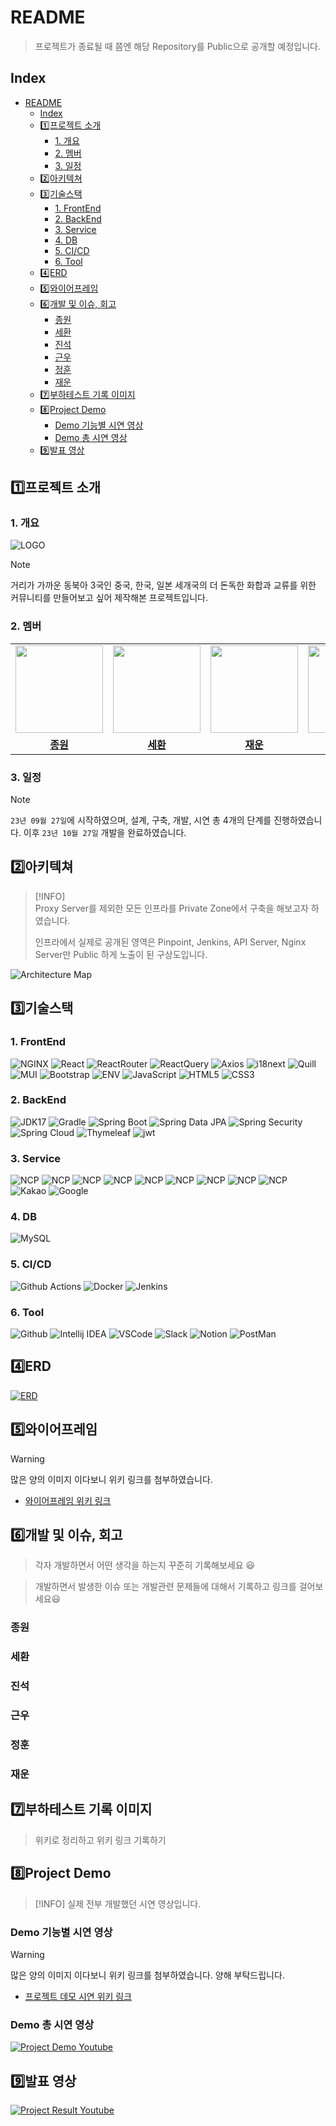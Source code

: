 # README

> 프로젝트가 종료될 때 쯤엔 해당 Repository를 Public으로 공개할 예정입니다.

## Index

- [README](#readme)
  - [Index](#index)
  - [1️⃣프로젝트 소개](#1️⃣프로젝트-소개)
    - [1. 개요](#1-개요)
    - [2. 멤버](#2-멤버)
    - [3. 일정](#3-일정)
  - [2️⃣아키텍쳐](#2️⃣아키텍쳐)
  - [3️⃣기술스택](#3️⃣기술스택)
    - [1. FrontEnd](#1-frontend)
    - [2. BackEnd](#2-backend)
    - [3. Service](#3-service)
    - [4. DB](#4-db)
    - [5. CI/CD](#5-cicd)
    - [6. Tool](#6-tool)
  - [4️⃣ERD](#4️⃣erd)
  - [5️⃣와이어프레임](#5️⃣와이어프레임)
  - [6️⃣개발 및 이슈, 회고](#6️⃣개발-및-이슈-회고)
    - [종원](#종원)
    - [세환](#세환)
    - [진석](#진석)
    - [근우](#근우)
    - [정훈](#정훈)
    - [재운](#재운)
  - [7️⃣부하테스트 기록 이미지](#7️⃣부하테스트-기록-이미지)
  - [8️⃣Project Demo](#8️⃣project-demo)
    - [Demo 기능별 시연 영상](#demo-기능별-시연-영상)
    - [Demo 총 시연 영상](#demo-총-시연-영상)
  - [9️⃣발표 영상](#9️⃣발표-영상)

## 1️⃣프로젝트 소개

### 1. 개요

![LOGO](https://github.com/hook-killer/.github/blob/main/profile/asset/Logo.png?raw=true)

> [!NOTE]  
> 거리가 가까운 동북아 3국인 중국, 한국, 일본 세개국의 더 돈독한 화합과 교류를 위한 커뮤니티를 만들어보고 싶어 제작해본 프로젝트입니다.

### 2. 멤버

<table>
 <tr>
    <td align="center"><a href="https://github.com/donsonioc2010"><img src="https://avatars.githubusercontent.com/donsonioc2010" width="140px;" alt=""></a></td>
    <td align="center"><a href="https://github.com/bongsh0112"><img src="https://avatars.githubusercontent.com/bongsh0112" width="140px;" alt=""></a></td>
    <td align="center"><a href="https://github.com/wooni89"><img src="https://avatars.githubusercontent.com/u/77907190?v=4" width="140px;" alt=""></a></td>
    <td align="center"><a href="https://github.com/lljh1992"><img src="https://avatars.githubusercontent.com/u/134458007?v=4" width="140px;" alt=""></a></td>
    <td align="center"><a href="https://github.com/kwchoi11"><img src="https://avatars.githubusercontent.com/u/131943335?v=4" width="140px;" alt=""></a></td>
    <td align="center"><a href="https://github.com/lgsok00"><img src="https://avatars.githubusercontent.com/u/80325051?v=4" width="140px;" alt=""></a></td>
  </tr>
  <tr>
    <td align="center"><a href="https://github.com/donsonioc2010"><b>종원</b></a></td>
    <td align="center"><a href="https://github.com/bongsh0112"><b>세환</b></a></td>
    <td align="center"><a href="https://github.com/wooni89"><b>재운</b></a></td>
    <td align="center"><a href="https://github.com/lljh1992"><b>정훈</b></a></td>
    <td align="center"><a href="https://github.com/kwchoi11"><b>근우</b></a></td>
    <td align="center"><a href="https://github.com/lgsok00"><b>진석</b></a></td>
  </tr>
</table>

### 3. 일정

> [!NOTE]
>
> `23년 09월 27일`에 시작하였으며, 설계, 구축, 개발, 시연 총 4개의 단계를 진행하였습니다.
> 이후 `23년 10월 27일` 개발을 완료하였습니다.

## 2️⃣아키텍쳐

> [!INFO]  
> Proxy Server를 제외한 모든 인프라를 Private Zone에서 구축을 해보고자 하였습니다.
>
> 인프라에서 실제로 공개된 영역은 Pinpoint, Jenkins, API Server, Nginx Server만 Public 하게 노출이 된 구상도입니다.

![Architecture Map](./Architecture/Hook_killer%20Architecture%20Final.png)

## 3️⃣기술스택

### 1. FrontEnd

![NGINX](https://img.shields.io/badge/NGINX-009639?style=flat&logo=NGINX&logoColor=white)
![React](https://img.shields.io/badge/React-v.18-61DAFB?style=flat&logo=React&logoColor=white)
![ReactRouter](https://img.shields.io/badge/ReactRouter-v.6-CA4245?style=flat&logo=React_Router&logoColor=white)
![ReactQuery](https://img.shields.io/badge/ReactQuery-v.6-FF4154?style=flat&logo=React_Query&logoColor=white)
![Axios](https://img.shields.io/badge/Axios-5A29E4?style=flat&logo=Axios&logoColor=white)
![i18next](https://img.shields.io/badge/i18next-26A69A?style=flat&logo=i18next&logoColor=white)
![Quill](https://img.shields.io/badge/React-Quill-green)
![MUI](https://img.shields.io/badge/MUI-007FFF?style=flat&logo=MUI&logoColor=white)
![Bootstrap](https://img.shields.io/badge/Bootstrap-v.5-7952B3?style=flat&logo=Bootstrap&logoColor=white)
![ENV](https://img.shields.io/badge/.env-ECD53F?style=flat&logo=.env&logoColor=white)
![JavaScript](https://img.shields.io/badge/JavaScript-E7DF1E?style=flat&logo=javascript&logoColor=white)
![HTML5](https://img.shields.io/badge/html-5-E34F26?style=flat&logo=html5&logoColor=white)
![CSS3](https://img.shields.io/badge/css-3-1572B6?style=flat&logo=css3&logoColor=white)

### 2. BackEnd

![JDK17](https://img.shields.io/badge/Java-v.17-CC0000?style=flat&logo=OpenJDK&logoColor=white)
![Gradle](https://img.shields.io/badge/Gradle-v.8-02303A?style=flat&logo=Gradle&logoColor=white)
![Spring Boot](https://img.shields.io/badge/Spring-Boot_v.3-6DB33F?style=flat&logo=Spring-Boot&logoColor=white)
![Spring Data JPA](https://img.shields.io/badge/Spring-Data_JPA-6DB33F?style=flat&logo=Spring&logoColor=white)
![Spring Security](https://img.shields.io/badge/Spring-Security-6DB33F?style=flat&logo=Spring-Security&logoColor=white)
![Spring Cloud](https://img.shields.io/badge/Spring-Cloud-E50914?style=flat&logo=Netflix&logoColor=white)
![Thymeleaf](https://img.shields.io/badge/Thymeleaf-v.3-005F0F?style=flat&logo=Thymeleaf&logoColor=white)
![jwt](https://img.shields.io/badge/JWT-000000?style=flat&logo=jsonwebtokens&logoColor=white)

### 3. Service

![NCP](https://img.shields.io/badge/NCP-Load_Balancer-03C75A?style=flat&logo=Naver&logoColor=white)
![NCP](https://img.shields.io/badge/NCP-Container_Registry-03C75A?style=flat&logo=Naver&logoColor=white)
![NCP](https://img.shields.io/badge/NCP-Global_DNS-03C75A?style=flat&logo=Naver&logoColor=white)
![NCP](https://img.shields.io/badge/NCP-Object_Storage-03C75A?style=flat&logo=Naver&logoColor=white)
![NCP](https://img.shields.io/badge/NCP-Server-03C75A?style=flat&logo=Naver&logoColor=white)
![NCP](https://img.shields.io/badge/NCP-NAT_Gateway-03C75A?style=flat&logo=Naver&logoColor=white)
![NCP](https://img.shields.io/badge/NCP-Papago_API-03C75A?style=flat&logo=Naver&logoColor=white)
![NCP](https://img.shields.io/badge/NCP-Effective_Log_Search_&_Analytics-03C75A?style=flat&logo=Naver&logoColor=white)
![NCP](https://img.shields.io/badge/Naver-Docker_Pinpoint_v2.5.2-03C75A?style=flat&logo=Naver&logoColor=white)
![Kakao](https://img.shields.io/badge/Kakao-OAuth-FFCD00?style=flat&logo=KakaoTalk&logoColor=white)
![Google](https://img.shields.io/badge/Google-OAuth-4285F4?style=flat&logo=Google&logoColor=white)

### 4. DB

![MySQL](https://img.shields.io/badge/MySQL-v.8.0.33-4479A1?style=flat&logo=MySQL&logoColor=white)

### 5. CI/CD

![Github Actions](https://img.shields.io/badge/Github_Actions-2088FF?style=flat&logo=Github-Actions&logoColor=white)
![Docker](https://img.shields.io/badge/Docker-2496ED?style=flat&logo=Docker&logoColor=white)
![Jenkins](https://img.shields.io/badge/Jenkins-D24939?style=flat&logo=Jenkins&logoColor=white)

### 6. Tool

![Github](https://img.shields.io/badge/GitHub-181717?style=flat&logo=GitHub&logoColor=white)
![Intellij IDEA](https://img.shields.io/badge/IntelliJ-000000?style=flat&logo=IntelliJ-IDEA&logoColor=white)
![VSCode](https://img.shields.io/badge/VSCode-007ACC?style=flat&logo=Visual-Studio-Code&logoColor=white)
![Slack](https://img.shields.io/badge/Slack-4A154B?style=flat&logo=Slack&logoColor=white)
![Notion](https://img.shields.io/badge/Notion-000000?style=flat&logo=Notion&logoColor=white)
![PostMan](https://img.shields.io/badge/Postman-FF6C37?style=flat&logo=Postman&logoColor=white)

## 4️⃣ERD

[![ERD](./ERD/ERD_v231027.png)](https://dbdocs.io/donsonioc2010/Hook_killer)

## 5️⃣와이어프레임

> [!WARNING]  
> 많은 양의 이미지 이다보니 위키 링크를 첨부하였습니다.

- [와이어프레임 위키 링크](https://github.com/hook-killer/document/wiki/01.-WireFrame)

## 6️⃣개발 및 이슈, 회고

> 각자 개발하면서 어떤 생각을 하는지 꾸준히 기록해보세요 😃

> 개발하면서 발생한 이슈 또는 개발관련 문제들에 대해서 기록하고 링크를 걸어보세요😃

### 종원

### 세환

### 진석

### 근우

### 정훈

### 재운

## 7️⃣부하테스트 기록 이미지

> 위키로 정리하고 위키 링크 기록하기

## 8️⃣Project Demo

> [!INFO]
> 실제 전부 개발했던 시연 영상입니다.

### Demo 기능별 시연 영상

> [!WARNING]  
> 많은 양의 이미지 이다보니 위키 링크를 첨부하였습니다.
> 양해 부탁드립니다.

- [프로젝트 데모 시연 위키 링크](https://github.com/hook-killer/document/wiki/Project-Demo)

### Demo 총 시연 영상

[![Project Demo Youtube](http://img.youtube.com/vi/TCDPdvttXfw/0.jpg)](https://youtu.be/TCDPdvttXfw)

## 9️⃣발표 영상

[![Project Result Youtube](http://img.youtube.com/vi/crN5Hoiw8ds/0.jpg)](https://youtu.be/crN5Hoiw8ds)
